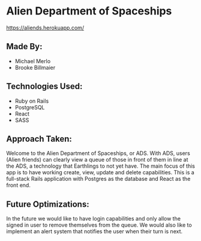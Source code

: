 # Alien Department of Spaceships

https://aliends.herokuapp.com/

## Made By:
* Michael Merlo
* Brooke Billmaier

## Technologies Used:
* Ruby on Rails
* PostgreSQL
* React
* SASS

## Approach Taken:
Welcome to the Alien Department of Spaceships, or ADS. With ADS, users (Alien friends) can clearly view a queue of those in front of them in line at the ADS, a technology that Earthlings to not yet have. The main focus of this app is to have working create, view, update and delete capabilities. This is a full-stack Rails application with Postgres as the database and React as the front end.


## Future Optimizations:
In the future we would like to have login capabilities and only allow the signed in user to remove themselves from the queue. We would also like to implement an alert system that notifies the user when their turn is next. 
